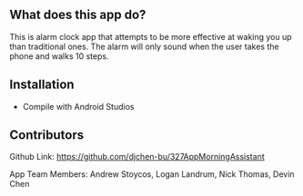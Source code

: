## What does this app do?
This is alarm clock app that attempts to be more effective at waking you up than traditional ones. The alarm will only sound when the user takes the phone and walks 10 steps.

## Installation
- Compile with Android Studios


## Contributors

Github Link: https://github.com/djchen-bu/327AppMorningAssistant

App Team Members: Andrew Stoycos, Logan Landrum, Nick Thomas, Devin Chen
